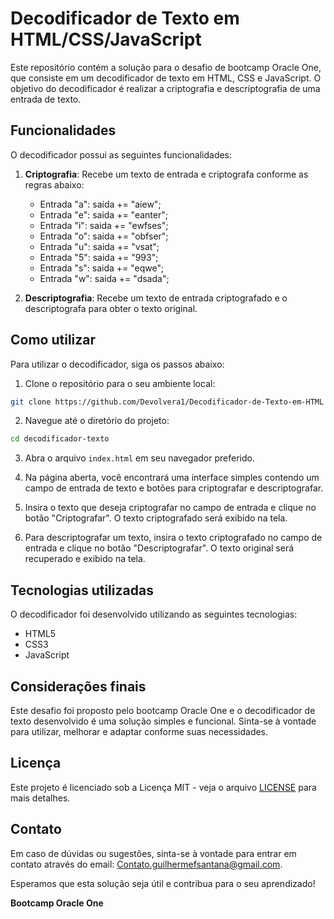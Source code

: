 # Decodificador de Texto em HTML/CSS/JavaScript

Este repositório contém a solução para o desafio de bootcamp Oracle One, que consiste em um decodificador de texto em HTML, CSS e JavaScript. O objetivo do decodificador é realizar a criptografia e descriptografia de uma entrada de texto.

## Funcionalidades

O decodificador possui as seguintes funcionalidades:

1. **Criptografia**: Recebe um texto de entrada e criptografa conforme as regras abaixo:
   - Entrada "a": saida += "aiew";
   - Entrada "e": saida += "eanter";
   - Entrada "i": saida += "ewfses";
   - Entrada "o": saida += "obfser";
   - Entrada "u": saida += "vsat";
   - Entrada "5": saida += "993";
   - Entrada "s": saida += "eqwe";
   - Entrada "w": saida += "dsada";

2. **Descriptografia**: Recebe um texto de entrada criptografado e o descriptografa para obter o texto original.

## Como utilizar

Para utilizar o decodificador, siga os passos abaixo:

1. Clone o repositório para o seu ambiente local:

```bash
git clone https://github.com/Devolvera1/Decodificador-de-Texto-em-HTML
```

2. Navegue até o diretório do projeto:

```bash
cd decodificador-texto
```

3. Abra o arquivo `index.html` em seu navegador preferido.

4. Na página aberta, você encontrará uma interface simples contendo um campo de entrada de texto e botões para criptografar e descriptografar.

5. Insira o texto que deseja criptografar no campo de entrada e clique no botão "Criptografar". O texto criptografado será exibido na tela.

6. Para descriptografar um texto, insira o texto criptografado no campo de entrada e clique no botão "Descriptografar". O texto original será recuperado e exibido na tela.

## Tecnologias utilizadas

O decodificador foi desenvolvido utilizando as seguintes tecnologias:

- HTML5
- CSS3
- JavaScript

## Considerações finais

Este desafio foi proposto pelo bootcamp Oracle One e o decodificador de texto desenvolvido é uma solução simples e funcional. Sinta-se à vontade para utilizar, melhorar e adaptar conforme suas necessidades.

## Licença

Este projeto é licenciado sob a Licença MIT - veja o arquivo [LICENSE](https://github.com/Devolvera1/Decodificador-de-Texto-em-HTML/blob/main/LICENSE.txt) para mais detalhes.

## Contato

Em caso de dúvidas ou sugestões, sinta-se à vontade para entrar em contato através do email: Contato.guilhermefsantana@gmail.com.

Esperamos que esta solução seja útil e contribua para o seu aprendizado!

**Bootcamp Oracle One**

